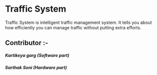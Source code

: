 # Traffic System


Traffic System  is intelligent traffic management system. It tells you about how efficiently you can manage traffic without putting extra efforts.


## Contributor :-
#####              Kartikeya garg (Software part)
#####              Sarthak Soni (Hardware part)  


 
